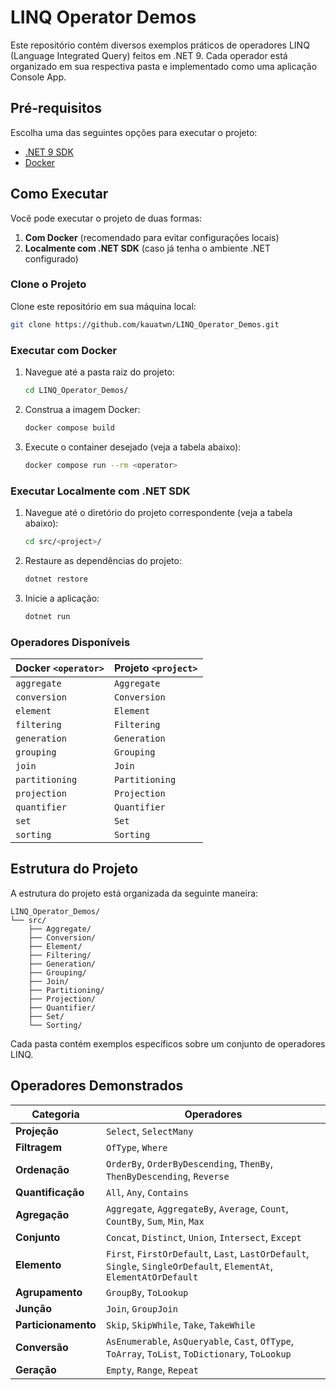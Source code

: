 # LINQ Operator Demos

Este repositório contém diversos exemplos práticos de operadores LINQ (Language Integrated Query) feitos em .NET 9. Cada operador está organizado em sua respectiva pasta e implementado como uma aplicação Console App.

## Pré-requisitos

Escolha uma das seguintes opções para executar o projeto:

- [.NET 9 SDK](https://dotnet.microsoft.com/download)
- [Docker](https://www.docker.com/)

## Como Executar

Você pode executar o projeto de duas formas:

1. **Com Docker** (recomendado para evitar configurações locais)
2. **Localmente com .NET SDK** (caso já tenha o ambiente .NET configurado)

### Clone o Projeto

Clone este repositório em sua máquina local:

```bash
git clone https://github.com/kauatwn/LINQ_Operator_Demos.git
```

### Executar com Docker

1. Navegue até a pasta raiz do projeto:

    ```bash
    cd LINQ_Operator_Demos/
    ```

2. Construa a imagem Docker:

    ```bash
    docker compose build
    ```

3. Execute o container desejado (veja a tabela abaixo):

    ```bash
    docker compose run --rm <operator>
    ```

### Executar Localmente com .NET SDK

1. Navegue até o diretório do projeto correspondente (veja a tabela abaixo):

    ```bash
    cd src/<project>/
    ```

2. Restaure as dependências do projeto:

    ```bash
    dotnet restore
    ```

3. Inicie a aplicação:

    ```bash
    dotnet run
    ```

### Operadores Disponíveis

| Docker `<operator>` | Projeto `<project>` |
| ------------------- | ------------------- |
| `aggregate`         | `Aggregate`         |
| `conversion`        | `Conversion`        |
| `element`           | `Element`           |
| `filtering`         | `Filtering`         |
| `generation`        | `Generation`        |
| `grouping`          | `Grouping`          |
| `join`              | `Join`              |
| `partitioning`      | `Partitioning`      |
| `projection`        | `Projection`        |
| `quantifier`        | `Quantifier`        |
| `set`               | `Set`               |
| `sorting`           | `Sorting`           |

## Estrutura do Projeto

A estrutura do projeto está organizada da seguinte maneira:

```plaintext
LINQ_Operator_Demos/
└── src/
    ├── Aggregate/
    ├── Conversion/
    ├── Element/
    ├── Filtering/
    ├── Generation/
    ├── Grouping/
    ├── Join/
    ├── Partitioning/
    ├── Projection/
    ├── Quantifier/
    ├── Set/
    └── Sorting/
```

Cada pasta contém exemplos específicos sobre um conjunto de operadores LINQ.

## Operadores Demonstrados

| Categoria           | Operadores                                                                                                         |
| ------------------- | ------------------------------------------------------------------------------------------------------------------ |
| **Projeção**        | `Select`, `SelectMany`                                                                                             |
| **Filtragem**       | `OfType`, `Where`                                                                                                  |
| **Ordenação**       | `OrderBy`, `OrderByDescending`, `ThenBy`, `ThenByDescending`, `Reverse`                                            |
| **Quantificação**   | `All`, `Any`, `Contains`                                                                                           |
| **Agregação**       | `Aggregate`, `AggregateBy`, `Average`, `Count`, `CountBy`, `Sum`, `Min`, `Max`                                     |
| **Conjunto**        | `Concat`, `Distinct`, `Union`, `Intersect`, `Except`                                                               |
| **Elemento**        | `First`, `FirstOrDefault`, `Last`, `LastOrDefault`, `Single`, `SingleOrDefault`, `ElementAt`, `ElementAtOrDefault` |
| **Agrupamento**     | `GroupBy`, `ToLookup`                                                                                              |
| **Junção**          | `Join`, `GroupJoin`                                                                                                |
| **Particionamento** | `Skip`, `SkipWhile`, `Take`, `TakeWhile`                                                                           |
| **Conversão**       | `AsEnumerable`, `AsQueryable`, `Cast`, `OfType`, `ToArray`, `ToList`, `ToDictionary`, `ToLookup`                   |
| **Geração**         | `Empty`, `Range`, `Repeat`                                                                                         |
